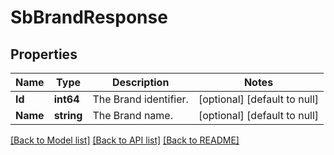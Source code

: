 # SbBrandResponse

## Properties
Name | Type | Description | Notes
------------ | ------------- | ------------- | -------------
**Id** | **int64** | The Brand identifier. | [optional] [default to null]
**Name** | **string** | The Brand name. | [optional] [default to null]

[[Back to Model list]](../README.md#documentation-for-models) [[Back to API list]](../README.md#documentation-for-api-endpoints) [[Back to README]](../README.md)

